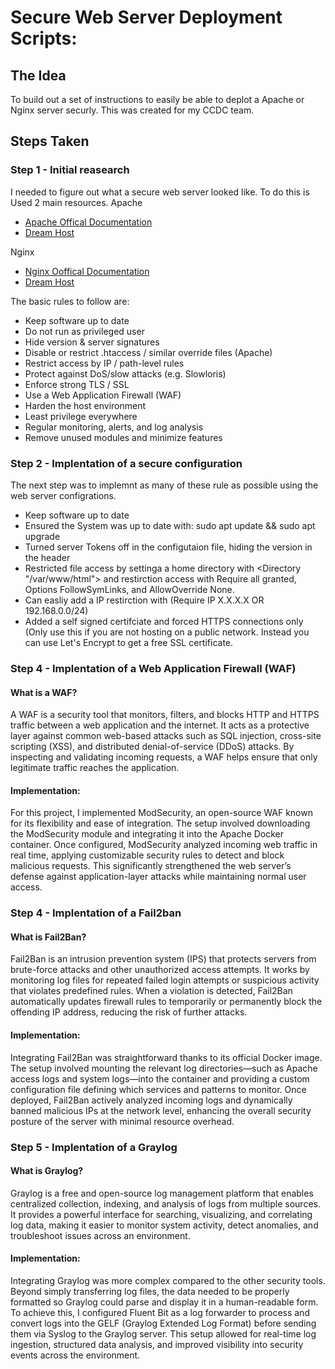 # Secure Web Server Deployment Scripts:

## The Idea
To build out a set of instructions to easily be able to deplot a Apache or Nginx server securly. This was created for my CCDC team. 

## Steps Taken
### Step 1 - Initial reasearch 
I needed to figure out what a secure web server looked like. To do this is Used 2 main resources. 
Apache
- [Apache Offical Documentation](https://httpd.apache.org/docs/2.4/misc/security_tips.html) 
- [Dream Host](https://help.dreamhost.com/hc/en-us/articles/226327268-The-most-important-steps-to-take-to-make-an-Apache-server-more-secure)

Nginx
- [Nginx Ooffical Documentation](https://nginx.org/en/docs/http/configuring_https_servers.html)
- [Dream Host](https://help.dreamhost.com/hc/en-us/articles/222784068-The-most-important-steps-to-take-to-make-an-nginx-server-more-secure)

The basic rules to follow are:
- Keep software up to date
- Do not run as privileged user
- Hide version & server signatures
- Disable or restrict .htaccess / similar override files (Apache)
- Restrict access by IP / path-level rules
- Protect against DoS/slow attacks (e.g. Slowloris)
- Enforce strong TLS / SSL
- Use a Web Application Firewall (WAF)
- Harden the host environment
- Least privilege everywhere
- Regular monitoring, alerts, and log analysis
- Remove unused modules and minimize features

### Step 2 - Implentation of a secure configuration
The next step was to implemnt as many of these rule as possible using the web server configrations.
- Keep software up to date
- Ensured the System was up to date with: sudo apt update && sudo apt upgrade
- Turned server Tokens off in the configutaion file, hiding the version in the header
- Restricted file access by settinga a home directory with <Directory "/var/www/html"> and restirction access with Require all granted, Options FollowSymLinks, and AllowOverride None.
- Can easliy add a IP restirction with (Require IP X.X.X.X OR 192.168.0.0/24)
- Added a self signed certifciate and forced HTTPS connections only (Only use this if you are not hosting on a public network. Instead you can use Let's Encrypt to get a free SSL certificate.

### Step 4 - Implentation of a Web Application Firewall (WAF)
#### What is a WAF?
A WAF is a security tool that monitors, filters, and blocks HTTP and HTTPS traffic between a web application and the internet. It acts as a protective layer against common web-based attacks such as SQL injection, cross-site scripting (XSS), and distributed denial-of-service (DDoS) attacks. By inspecting and validating incoming requests, a WAF helps ensure that only legitimate traffic reaches the application.

#### Implementation:
For this project, I implemented ModSecurity, an open-source WAF known for its flexibility and ease of integration. The setup involved downloading the ModSecurity module and integrating it into the Apache Docker container. Once configured, ModSecurity analyzed incoming web traffic in real time, applying customizable security rules to detect and block malicious requests. This significantly strengthened the web server’s defense against application-layer attacks while maintaining normal user access.

### Step 4 - Implentation of a Fail2ban
#### What is Fail2Ban? 
Fail2Ban is an intrusion prevention system (IPS) that protects servers from brute-force attacks and other unauthorized access attempts. It works by monitoring log files for repeated failed login attempts or suspicious activity that violates predefined rules. When a violation is detected, Fail2Ban automatically updates firewall rules to temporarily or permanently block the offending IP address, reducing the risk of further attacks.

#### Implementation: 
Integrating Fail2Ban was straightforward thanks to its official Docker image. The setup involved mounting the relevant log directories—such as Apache access logs and system logs—into the container and providing a custom configuration file defining which services and patterns to monitor. Once deployed, Fail2Ban actively analyzed incoming logs and dynamically banned malicious IPs at the network level, enhancing the overall security posture of the server with minimal resource overhead.

### Step 5 - Implentation of a Graylog
#### What is Graylog?
Graylog is a free and open-source log management platform that enables centralized collection, indexing, and analysis of logs from multiple sources. It provides a powerful interface for searching, visualizing, and correlating log data, making it easier to monitor system activity, detect anomalies, and troubleshoot issues across an environment.

#### Implementation:
Integrating Graylog was more complex compared to the other security tools. Beyond simply transferring log files, the data needed to be properly formatted so Graylog could parse and display it in a human-readable form. To achieve this, I configured Fluent Bit as a log forwarder to process and convert logs into the GELF (Graylog Extended Log Format) before sending them via Syslog to the Graylog server. This setup allowed for real-time log ingestion, structured data analysis, and improved visibility into security events across the environment.







